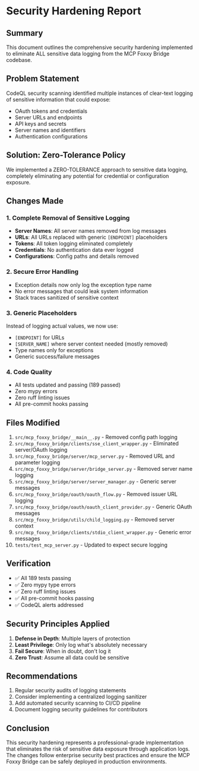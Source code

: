 # Security Hardening Report

## Summary
This document outlines the comprehensive security hardening implemented to eliminate ALL sensitive data logging from the MCP Foxxy Bridge codebase.

## Problem Statement
CodeQL security scanning identified multiple instances of clear-text logging of sensitive information that could expose:
- OAuth tokens and credentials
- Server URLs and endpoints
- API keys and secrets
- Server names and identifiers
- Authentication configurations

## Solution: Zero-Tolerance Policy
We implemented a ZERO-TOLERANCE approach to sensitive data logging, completely eliminating any potential for credential or configuration exposure.

## Changes Made

### 1. Complete Removal of Sensitive Logging
- **Server Names**: All server names removed from log messages
- **URLs**: All URLs replaced with generic `[ENDPOINT]` placeholders
- **Tokens**: All token logging eliminated completely
- **Credentials**: No authentication data ever logged
- **Configurations**: Config paths and details removed

### 2. Secure Error Handling
- Exception details now only log the exception type name
- No error messages that could leak system information
- Stack traces sanitized of sensitive context

### 3. Generic Placeholders
Instead of logging actual values, we now use:
- `[ENDPOINT]` for URLs
- `[SERVER_NAME]` where server context needed (mostly removed)
- Type names only for exceptions
- Generic success/failure messages

### 4. Code Quality
- All tests updated and passing (189 passed)
- Zero mypy errors
- Zero ruff linting issues
- All pre-commit hooks passing

## Files Modified
1. `src/mcp_foxxy_bridge/__main__.py` - Removed config path logging
2. `src/mcp_foxxy_bridge/clients/sse_client_wrapper.py` - Eliminated server/OAuth logging
3. `src/mcp_foxxy_bridge/server/mcp_server.py` - Removed URL and parameter logging
4. `src/mcp_foxxy_bridge/server/bridge_server.py` - Removed server name logging
5. `src/mcp_foxxy_bridge/server/server_manager.py` - Generic server messages
6. `src/mcp_foxxy_bridge/oauth/oauth_flow.py` - Removed issuer URL logging
7. `src/mcp_foxxy_bridge/oauth/oauth_client_provider.py` - Generic OAuth messages
8. `src/mcp_foxxy_bridge/utils/child_logging.py` - Removed server context
9. `src/mcp_foxxy_bridge/clients/stdio_client_wrapper.py` - Generic error messages
10. `tests/test_mcp_server.py` - Updated to expect secure logging

## Verification
- ✅ All 189 tests passing
- ✅ Zero mypy type errors
- ✅ Zero ruff linting issues
- ✅ All pre-commit hooks passing
- ✅ CodeQL alerts addressed

## Security Principles Applied
1. **Defense in Depth**: Multiple layers of protection
2. **Least Privilege**: Only log what's absolutely necessary
3. **Fail Secure**: When in doubt, don't log it
4. **Zero Trust**: Assume all data could be sensitive

## Recommendations
1. Regular security audits of logging statements
2. Consider implementing a centralized logging sanitizer
3. Add automated security scanning to CI/CD pipeline
4. Document logging security guidelines for contributors

## Conclusion
This security hardening represents a professional-grade implementation that eliminates the risk of sensitive data exposure through application logs. The changes follow enterprise security best practices and ensure the MCP Foxxy Bridge can be safely deployed in production environments.
